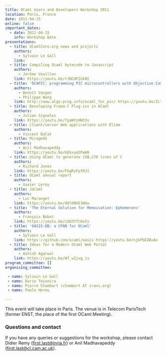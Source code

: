 ```yaml
---
title: OCaml Users and Developers Workshop 2011
location: Paris, France
date: 2011-04-15
online: false
important_dates: 
  - date: 2011-04-15
    info: Workshop Date
presentations: 
  - title: OCamlCore.org news and projects
    authors: 
      - Sylvain Le Gall
    link:
  - title: Compiling Ocaml bytecode to Javascript
    authors: 
      - Jérôme Vouillon
    link: https://youtu.be/rJNCUFZokNI
  - title: 'OCAPIC: programming PIC microcontrollers with Objective Caml'
    authors: 
      - Benoît Vaugon
      - Philippe Wang
    link: http://www.algo-prog.info/ocaml_for_pic/ https://youtu.be/ZLTWLrTCd4s
  - title: Developing Frama-C Plug-ins in OCaml
    authors: 
      - Julien Signoles
    link: https://youtu.be/TgaWYzHW33s
  - title: Client/server Web applications with Eliom
    authors: 
      - Vincent Balat
  - title: MirageOS
    authors: 
      - Anil Madhavapeddy
    link: https://youtu.be/GEkxyA2FwW0
  - title: Using OCaml to generate 198,278 lines of C
    authors: 
      - Richard Jones
    link: https://youtu.be/FbgRsFpfHJI
  - title: OCaml annual report
    authors: 
      - Xavier Leroy
  - title: JoCaml
    authors: 
      - Luc Maranget
    link: https://youtu.be/dQl0BUE1WGw
  - title: 'The Eternal Solution for Memoisation: Ephemerons'
    authors: 
      - François Bobot
    link: https://youtu.be/i8U3Y7C6eIs
  - title: 'OASIS-DB: a CPAN for OCaml'
    authors: 
      - Sylvain Le Gall
    link: https://github.com/ocaml/oasis https://youtu.be/njkP5EZ8uAo 
  - title: Ideas for a Modern OCaml Web Portal
    authors: 
      - Ashish Agarwal
    link: https://youtu.be/W7_wIjvg_is
program_committee: []
organising_committee: 

 - name: Sylvain Le Gall
 - name: Dario Teixeira 
 - name: Pierre Chambart (chambart AT crans.org)
 - name: Paolo Herms
 
---
```


This event will take place in Paris. The venue is in Telecom ParisTech (former ENST, the place of the first OCaml Meeting).

### Questions and contact

If you have any queries or suggestions for the workshop, please contact Didier Remy (first.last@inria.fr) or Anil Madhavapeddy (first.last@cl.cam.ac.uk).


